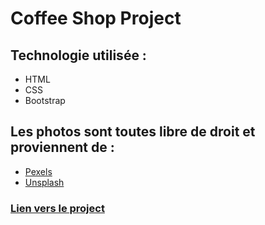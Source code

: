 # Coffee Shop Project

## Technologie utilisée :

* HTML
* CSS
* Bootstrap

## Les photos sont toutes libre de droit et proviennent de :

* [Pexels](https://www.pexels.com/fr-fr/)
* [Unsplash](https://unsplash.com/fr)

### [Lien vers le project](https://loicfrancotte.github.io/restaurant-css-framework/)	
